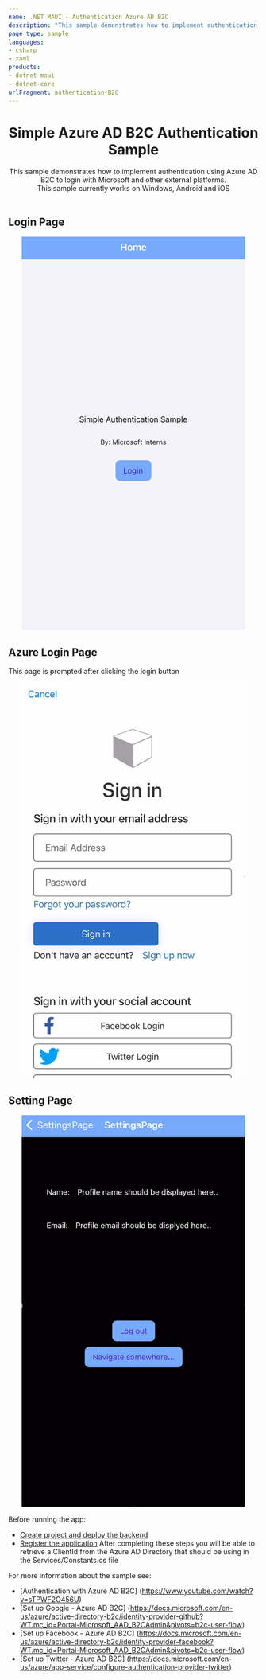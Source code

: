 ```yaml
---
name: .NET MAUI - Authentication Azure AD B2C
description: "This sample demonstrates how to implement authentication using Azure AD B2C (using external platforms)"
page_type: sample
languages:
- csharp
- xaml
products:
- dotnet-maui
- dotnet-core
urlFragment: authentication-B2C
---
```

<h1 align="center">Simple Azure AD B2C Authentication Sample</h1>

<div align="center">
This sample demonstrates how to implement authentication using Azure AD B2C to login with Microsoft and other external platforms. </br>
This sample currently works on Windows, Android and iOS </br></br>
</div>

## Login Page
<p align="center">
    <img width="450" src=./Screenshots/login.png>
</p>

## Azure Login Page
This page is prompted after clicking the login button
<p align="center">
    <img width="450" src=./Screenshots/login2.png>
</p>

## Setting Page
<p align="center">
    <img width="450" src=./Screenshots/settingsPage.png>
</p>

Before running the app:
- [Create project and deploy the backend](https://docs.microsoft.com/en-us/azure/developer/mobile-apps/azure-mobile-apps/quickstarts/maui/#deploy-the-backend-to-azure)
- [Register the application](https://docs.microsoft.com/en-us/azure/developer/mobile-apps/azure-mobile-apps/quickstarts/maui/#deploy-the-backend-to-azure)
After completing these steps you will be able to retrieve a ClientId from the Azure AD Directory that should be using in the Services/Constants.cs file


For more information about the sample see:
- [Authentication with Azure AD B2C] (https://www.youtube.com/watch?v=sTPWF2O456U)
- [Set up Google - Azure AD B2C] (https://docs.microsoft.com/en-us/azure/active-directory-b2c/identity-provider-github?WT.mc_id=Portal-Microsoft_AAD_B2CAdmin&pivots=b2c-user-flow)
- [Set up Facebook - Azure AD B2C] (https://docs.microsoft.com/en-us/azure/active-directory-b2c/identity-provider-facebook?WT.mc_id=Portal-Microsoft_AAD_B2CAdmin&pivots=b2c-user-flow)
- [Set up Twitter - Azure AD B2C] (https://docs.microsoft.com/en-us/azure/app-service/configure-authentication-provider-twitter)
